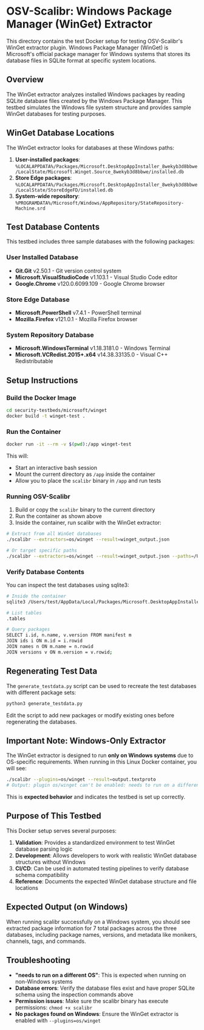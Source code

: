# OSV-Scalibr: Windows Package Manager (WinGet) Extractor

This directory contains the test Docker setup for testing OSV-Scalibr's WinGet extractor plugin. Windows Package Manager (WinGet) is Microsoft's official package manager for Windows systems that stores its database files in SQLite format at specific system locations.

## Overview

The WinGet extractor analyzes installed Windows packages by reading SQLite database files created by the Windows Package Manager. This testbed simulates the Windows file system structure and provides sample WinGet databases for testing purposes.

## WinGet Database Locations

The WinGet extractor looks for databases at these Windows paths:

1. **User-installed packages**: `%LOCALAPPDATA%/Packages/Microsoft.DesktopAppInstaller_8wekyb3d8bbwe/LocalState/Microsoft.Winget.Source_8wekyb3d8bbwe/installed.db`
2. **Store Edge packages**: `%LOCALAPPDATA%/Packages/Microsoft.DesktopAppInstaller_8wekyb3d8bbwe/LocalState/StoreEdgeFD/installed.db`  
3. **System-wide repository**: `%PROGRAMDATA%/Microsoft/Windows/AppRepository/StateRepository-Machine.srd`

## Test Database Contents

This testbed includes three sample databases with the following packages:

### User Installed Database
- **Git.Git** v2.50.1 - Git version control system
- **Microsoft.VisualStudioCode** v1.103.1 - Visual Studio Code editor
- **Google.Chrome** v120.0.6099.109 - Google Chrome browser

### Store Edge Database  
- **Microsoft.PowerShell** v7.4.1 - PowerShell terminal
- **Mozilla.Firefox** v121.0.1 - Mozilla Firefox browser

### System Repository Database
- **Microsoft.WindowsTerminal** v1.18.3181.0 - Windows Terminal
- **Microsoft.VCRedist.2015+.x64** v14.38.33135.0 - Visual C++ Redistributable

## Setup Instructions

### Build the Docker Image

```bash
cd security-testbeds/microsoft/winget
docker build -t winget-test .
```

### Run the Container

```bash
docker run -it --rm -v $(pwd):/app winget-test
```

This will:
- Start an interactive bash session
- Mount the current directory as `/app` inside the container
- Allow you to place the `scalibr` binary in `/app` and run tests

### Running OSV-Scalibr

1. Build or copy the `scalibr` binary to the current directory
2. Run the container as shown above
3. Inside the container, run scalibr with the WinGet extractor:

```bash
# Extract from all WinGet databases
./scalibr --extractors=os/winget --result=winget_output.json

# Or target specific paths
./scalibr --extractors=os/winget --result=winget_output.json --paths=/Users/test/AppData/Local,/ProgramData/Microsoft
```

### Verify Database Contents

You can inspect the test databases using sqlite3:

```bash
# Inside the container
sqlite3 /Users/test/AppData/Local/Packages/Microsoft.DesktopAppInstaller_8wekyb3d8bbwe/LocalState/Microsoft.Winget.Source_8wekyb3d8bbwe/installed.db

# List tables
.tables

# Query packages
SELECT i.id, n.name, v.version FROM manifest m
JOIN ids i ON m.id = i.rowid  
JOIN names n ON m.name = n.rowid
JOIN versions v ON m.version = v.rowid;
```

## Regenerating Test Data

The `generate_testdata.py` script can be used to recreate the test databases with different package sets:

```bash
python3 generate_testdata.py
```

Edit the script to add new packages or modify existing ones before regenerating the databases.

## Important Note: Windows-Only Extractor

The WinGet extractor is designed to run **only on Windows systems** due to OS-specific requirements. When running in this Linux Docker container, you will see:

```bash
./scalibr --plugins=os/winget --result=output.textproto
# Output: plugin os/winget can't be enabled: needs to run on a different OS than that of the scan environment
```

This is **expected behavior** and indicates the testbed is set up correctly.

## Purpose of This Testbed

This Docker setup serves several purposes:

1. **Validation**: Provides a standardized environment to test WinGet database parsing logic
2. **Development**: Allows developers to work with realistic WinGet database structures without Windows
3. **CI/CD**: Can be used in automated testing pipelines to verify database schema compatibility
4. **Reference**: Documents the expected WinGet database structure and file locations

## Expected Output (on Windows)

When running scalibr successfully on a Windows system, you should see extracted package information for 7 total packages across the three databases, including package names, versions, and metadata like monikers, channels, tags, and commands.

## Troubleshooting

- **"needs to run on a different OS"**: This is expected when running on non-Windows systems
- **Database errors**: Verify the database files exist and have proper SQLite schema using the inspection commands above
- **Permission issues**: Make sure the scalibr binary has execute permissions: `chmod +x scalibr`
- **No packages found on Windows**: Ensure the WinGet extractor is enabled with `--plugins=os/winget`